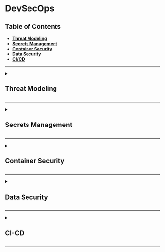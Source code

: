 # DevSecOps

## Table of Contents
- <b>[Threat Modeling](#threat-modeling)</b>
- <b>[Secrets Management](#secrets-management)</b>
- <b>[Container Security](#container-security)</b>
- <b>[Data Security](#data-security)</b>
- <b>[CI/CD](#ci-cd)</b>

---

<details>
  <summary> <h2>Threat Modeling</h2> </summary>

<p>Threat modeling is a method of optimizing network security by identifying security objectives and requirements, pinpointing security threats and potential vulnerabilities, quantifying threat and vulnerability and criticality, and developing countermeasures to either prevent or mitigate the effects of cyber-attacks against the system. Data flow, sequence, and process diagrams are often used to create system representations, where contributors may highlight all areas of concern as well as mitigation strategies  (See <a href='https://cheatsheetseries.owasp.org/cheatsheets/Threat_Modeling_Cheat_Sheet.html' target='_blank'>OWASP Threat Modeling CheatSheet</a>).</p>

<p>Common threat modeling methodologies include VAST (Visual, Agile, and Simple Threat modeling), STRIDE (Structured Threat Risk and Impact Evaluation), DREAD (Damage, Reproducibility, Exploitability, Affected Users, Discoverability) and PASTA (Process for Attack Simulation and Threat Analysis).</p>

<p>Threat modeling is typically carried out during the planning phase of a system (i.e., before the system is in production).</p>
  


<br>

</details>

---

<details>
  <summary> <h2>Secrets Management</h2> </summary>

<br>

</details>

---

<details>
  <summary> <h2>Container Security</h2> </summary>

<br>

</details>

---

<details>
  <summary> <h2>Data Security</h2> </summary>

<br>

</details>

---

<details>
  <summary> <h2>CI-CD</h2> </summary>

<p align='center'><img src='https://javamaster.it/wp-content/uploads/2021/04/cicd.png' alt='cicd' width='80%' ></p>

### Key Concepts
- [Continuous Integration](#continuous-integration)
- [Continuous Deployment](#continuous-deployment)

<br> 

<details>
  <summary> <h3>Continuous Integration</h3> </summary>

<p> Continuous Integration involves automating the process of integrating code changes from multiple developers into a shared repository frequently.</p>

### Key Concepts 
- [Infrastructure Development](#infrastructure-development)
- [Code Development](#code-development)
- [Continous Testing](#continuous-testing)


<br> 

### Infrastructure Development

- Infrastructure as Code (IaC): Terraform, Pulumi, AWS CloudFormation, Packer

IaC is used to automate the provisioning, modification, and destruction of cloud infrastructure (e.g., servers, load balancers, VPCs, databases, firewall policies), virtual images of machines and containers (e.g., Docker, Kubernetes), and secrets management. IaC also establishes enforcement of policy guardrails via policy as code.

<br> 

- Mutable vs. Immutable Infrastructure

<table> 
<tr>
  <th>Infrastructure</th>
  <th>Description</th>
  <th>Pros</th>
  <th>Cons</th>
</tr>
  <tr>
    <td>Mutable</td>
    <td></td>
    <td></td>
    <td></td>
  </tr>
  <tr>
    <td>Immutable</td>
    <td></td>
    <td></td>
    <td></td>
  </tr>
</table>

<br> 

### Code Development

- Version Control System (e.g., git)
  
<br> 

### Continuous Testing

<p>Continuous testing is a software testing practice that involves testing applications throughout the entire software development life cycle (SDLC), providing quality-related feedback continuously. It provides critical feedback earlier which prevents costly reworks and enables improved product quality at every stage of development, and increases efficiency by reducing time to delivery. It also improves visibility of product quality, enabling organizations to make data-driven decisions about the readiness of software for release.</p>

<p>Continuous testing involves executing automated tests as part of the software delivery pipeline to obtain immediate feedback on the business risks associated with a software release candidate. The primary goals of continuous testing are to (1) Assess business risk coverage, (2) Provide instant insight into whether a software release candidate is too risky for release, and (3) Establish a safety net to protect the user experience.</p>

<table> 
  <tr>
    <th>Type</th>
    <th>Description</th>
    <th>Example</th>
  </tr>
  <tr>
    <td>Unit Testing</td>
    <td>Unit testing verifies that individual units of code work as expected. Unit tests are primarily written by developers.</td>
   <td> 

     
    import unittest
    from mymath import add, subtract, multiply, divide
    
    class TestMyMath(unittest.TestCase):
        def test_add(self):
            self.assertEqual(add(2, 3), 5)
            self.assertEqual(add(-2, 3), 1)
            self.assertEqual(add(-2, -3), -5)
    
        def test_subtract(self):
            self.assertEqual(subtract(5, 3), 2)
            self.assertEqual(subtract(-5, 3), -8)
            self.assertEqual(subtract(-5, -3), 2)
    
        def test_multiply(self):
            self.assertEqual(multiply(2, 3), 6)
            self.assertEqual(multiply(-2, 3), -6)
            self.assertEqual(multiply(-2, -3), 6)
    
        def test_divide(self):
            self.assertEqual(divide(6, 2), 3)
            self.assertEqual(divide(-6, 2), -3)
            with self.assertRaises(ValueError):
                divide(6, 0)

    if __name__ == '__main__':
        unittest.main()

  </td>
  </tr>
  <tr>
    <td>Integration Testing</td>
    <td>Integration testing verifies how different modules or services within an application work together. Integration tests may be written by developers, quality assurance (QA) engineers, or automated test engineers.</td>
    <td>
      
      import unittest
      from integration_example import add, multiply
      
      class TestIntegration(unittest.TestCase):
          def test_add_multiply_integration(self):
              result = add(2, 3) * multiply(4, 5)
              self.assertEqual(result, 50)
      
      if __name__ == '__main__':
          unittest.main()
  </td>
  </tr>
  <tr>
    <td>Regression Testing</td>
    <td>Regression testing is performed after a change is made to ensure existing functionality remains intact after changes are made to the codebase. Regression tests verify that the software behaves as expected both before and after modifications, thereby guarding against unintended side effects. Regression tests may be written by developers, quality assurance (QA) engineers, or automated test engineers.</td>
    <td>
      
      import unittest
      from regression_example import square, cube
      
      class TestRegression(unittest.TestCase):
          def test_square(self):
              # Regression test for the square function
              self.assertEqual(square(2), 4)
              self.assertEqual(square(3), 9)
              self.assertEqual(square(4), 16)
      
          def test_cube(self):
              # Regression test for the cube function
              self.assertEqual(cube(2), 8)
              self.assertEqual(cube(3), 27)
              self.assertEqual(cube(4), 64)
      
      if __name__ == '__main__':
          unittest.main()
  </td>
  </tr>
</table>

<br>

</details>


<details>
  <summary> <h3>Continuous Deployment</h3> </summary>

### Key Concepts 
- [Deployment Testing](#deployment-testing)
- [Staging](#staging)
- [Monitoring & Logging](#monitoring--logging)


<br> 

### Deployment Testing 


<br> 

### Staging

<br> 

### Monitoring & Logging

</details>

</details>

---

